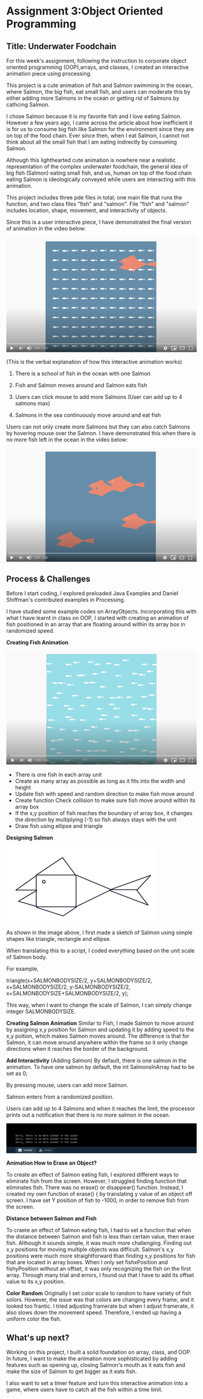 # Assignment 3:Object Oriented Programming

## Title: Underwater Foodchain 

For this week's assignment, following the instruction to corporate object oriented programming (OOP),arrays, and classes, I created an interactive animation piece using processing. 

This project is a cute animation of fish and Salmon swimming in the ocean, where Salmon, the big fish, eat small fish, and users can moderate this by either adding more Salmons in the ocean or getting rid of Salmons by cathcing Salmon.

I chose Salmon because it is my favorite fish and I love eating Salmon. However a few years ago, I came across the article about how inefficient it is for us to consume big fish like Salmon for the environment since they are on top of the food chain. Ever since then, when I eat Salmon, I cannot not think about all the small fish that I am eating indirectly by consuming Salmon. 

Although this lighthearted cute animation is nowhere near a realistic representation of the complex underwater foodchain, the general idea of big fish (Salmon) eating small fish, and us, human on top of the food chain eating Salmon is ideologically conveyed while users are interacting with this animation. 

This project includes three pde files in total; one main file that runs the function, and two class files "fish" and "salmon". File "fish" and "salmon" includes location, shape, movement, and interactivity of objects. 

Since this is a user interactive piece, I have demonstrated the final version of animation in the video below:

[![Watch the video](Image/salmoneatsfish.png)](https://youtu.be/HjzMetCymzY)

(This is the verbal explanation of how this interactive animation works)

1. There is a school of fish in the ocean with one Salmon 

2. Fish and Salmon moves around and Salmon eats fish

3. Users can click mouse to add more Salmons (User can add up to 4 salmons max)

4. Salmons in the sea continuously move around and eat fish


Users can not only create more Salmons but they can also catch Salmons by hovering mouse over the Salmon. 
I have demonstrated this when there is no more fish left in the ocean in the video below:

[![Watch the video](Image/catchsalmon.png)](https://youtu.be/U45Wx4rRSPU)


## Process & Challenges

Before I start coding, I explored preloaded Java Examples and Daniel Shiffman's contributed examples in Processing. 

I have studied some example codes on ArrayObjects. Incorporating this with what I have learnt in class on OOP, I started with creating an animation of fish positioned in an array that are floating around within its array box in randomized speed. 

**Creating Fish Animation**

[![Watch the video](Image/fisharray.png)](https://youtu.be/ahqS62cjVPs)

- There is one fish in each array unit 
- Create as many array as possible as long as it fits into the width and height
- Update fish with speed and random direction to make fish move around 
- Create function Check collision to make sure fish move around within its array box 
- If the x,y position of fish reaches the boundary of array box, it changes the direction by multiplying (-1) so fish always stays with the unit
- Draw fish using ellipse and triangle 


**Designing Salmon**

![](Image/salmondraw.jpg)

As shown in the image above, I first made a sketch of Salmon using simple shapes like triangle, rectangle and ellipse. 

When translating this to a script, I coded everything based on the unit scale of Salmon body. 

For example, 

triangle(x+SALMONBODYSIZE/2, y+SALMONBODYSIZE/2, x+SALMONBODYSIZE/2, y-SALMONBODYSIZE/2, x+SALMONBODYSIZE+SALMONBODYSIZE/2, y); 

This way, when I want to change the scale of Salmon, I can simply change integer SALMONBODYSIZE. 

**Creating Salmon Animation**
Similar to Fish, I made Salmon to move around by assigning x,y position for Salmon and updating it by adding speed to the x,y poition, which makes Salmon moves around. The difference is that for Salmon, it can move around anywhere within the frame so it only change directions when it reaches the border of the background. 

**Add Interactivity**
(Adding Salmon)
By default, there is one salmon in the animation. 
To have one salmon by default, the int SalmonsInArray had to be set as 0;

By pressing mouse, users can add more Salmon.

Salmon enters from a randomized position. 

Users can add up to 4 Salmons and when it reaches the limit, the processor prints out a notification that there is no more salmon in the ocean.

![](Image/thereisnomore.png)

**Animation How to Erase an Object?**

To create an effect of Salmon eating fish, I explored different ways to eliminate fish from the screen. 
However, I struggled finding function that eliminates fish. There was no erase() or disappear() function.
Instead, I created my own function of erase() { by translating y value of an object off screen. I have set Y position of fish to -1000, in order to remove fish from the screen. 

**Distance between Salmon and Fish**

To craete an effect of Salmon eating fish, I had to set a function that when the distance between Salmon and fish is less than certain value, then erase fish. Although it sounds simple, it was much more challenging. Finding out x,y positions for moving multiple objects was difficult. Salmon's x,y positions were much  more straightforward than finding x,y positions for fish that are located in array boxes. When I only set fishxPosition and fishyPosition without an offset, it was only recognizing the fish on the first array. Through many trial and errors, I found out that I have to add its offset value to its x,y position.


**Color Random**
Originally I set color scale to random to have variety of fish solors. However, the issue was that colors are changing every frame, and it looked too frantic. I tried adjusting framerate but when I adjust framerate, it also slows down the movement speed. Therefore, I ended up having a uniform color the fish. 



## What's up next?
Working on this project, I built a solid foundation on array, class, and OOP. In future, I want to make the animation more sophisticated by adding features such as opening up, closing Salmon's mouth as it eats fish and make the size of Salmon to get bigger as it eats fish. 

I also want to set a timer feature and turn this interactive animation into a game, where users have to catch all the fish within a time limit. 


